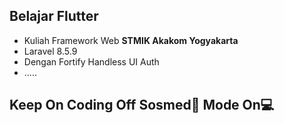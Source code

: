 ## Belajar Flutter
- Kuliah Framework Web <b>STMIK Akakom Yogyakarta</b>
- Laravel 8.5.9
- Dengan Fortify Handless UI Auth
- .....

## Keep On Coding Off Sosmed&#128245; Mode On&#128187;